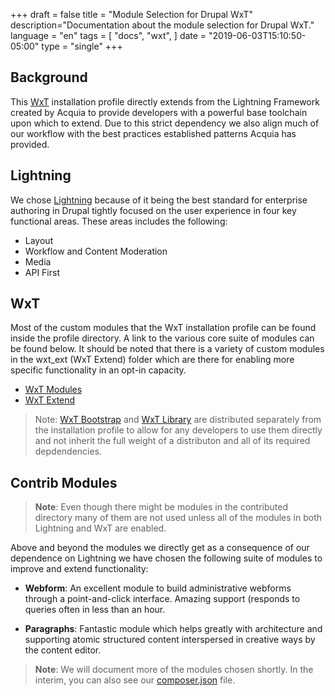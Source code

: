 +++
draft = false
title = "Module Selection for Drupal WxT"
description="Documentation about the module selection for Drupal WxT."
language = "en"
tags = [
    "docs",
    "wxt",
]
date = "2019-06-03T15:10:50-05:00"
type = "single"
+++

## Background

This [WxT][wxt] installation profile directly extends from the Lightning Framework created by Acquia to provide developers with a powerful base toolchain upon which to extend. Due to this strict dependency we also align much of our workflow with the best practices established patterns Acquia has provided.

## Lightning

We chose [Lightning][lightning] because of it being the best standard for enterprise authoring in Drupal tightly focused on the user experience in four key functional areas. These areas includes the following:

* Layout
* Workflow and Content Moderation
* Media
* API First

## WxT

Most of the custom modules that the WxT installation profile can be found inside the profile directory. A link to the various core suite of modules can be found below. It should be noted that there is a variety of custom modules in the wxt_ext (WxT Extend) folder which are there for enabling more specific functionality in an opt-in capacity.

* [WxT Modules][wxt_modules]
* [WxT Extend][wxt_extend]

> Note: [WxT Bootstrap][wxt_bootstrap] and [WxT Library][wxt_library] are distributed separately from the installation profile to allow for any developers to use them directly and not inherit the full weight of a distributon and all of its required depdendencies.

## Contrib Modules

> **Note**: Even though there might be modules in the contributed directory many of them are not used unless all of the modules in both Lightning and WxT are enabled.

Above and beyond the modules we directly get as a consequence of our dependence on Lightning we have chosen the following suite of modules to improve and extend functionality:

* **Webform**: An excellent module to build administrative webforms through a point-and-click interface. Amazing support (responds to queries often in less than an hour.

* **Paragraphs**: Fantastic module which helps greatly with architecture and supporting atomic structured content interspersed in creative ways by the content editor.

> **Note**: We will document more of the modules chosen shortly. In the interim, you can also see our [composer.json][composer] file.

[composer]:       https://git.drupalcode.org/project/wxt/blob/8.x-2.x/composer.json#L224
[lightning]:      https://github.com/acquia/lightning
[phpcs]:          https://github.com/drupalwxt/site-wxt/blob/8.x/docker/conf/phpcs.xml
[wxt]:            https://github.com/drupalwxt/wxt
[wxt_bootstrap]:  https://github.com/drupalwxt/wxt_bootstrap
[wxt_library]:    https://github.com/drupalwxt/wxt_library
[wxt_modules]:    https://github.com/drupalwxt/wxt/tree/8.x-2.x/modules/custom
[wxt_extend]:     https://github.com/drupalwxt/wxt/tree/8.x-2.x/modules/custom/wxt_ext
